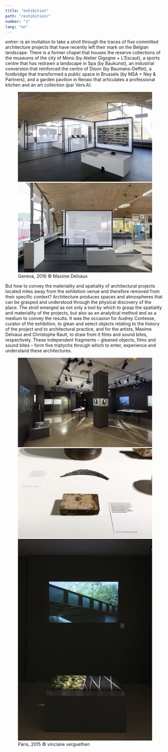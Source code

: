 ```yaml
---
title: "exhibition"
path: "/exhibition/"
number: "1"
lang: "en"
---
```


*entrer:* is an invitation to take a stroll through the traces of five committed architecture projects that have recently left their mark on the Belgian landscape. There is a former chapel that houses the reserve collections of the museums of the city of Mons (by Atelier Gigogne + L’Escaut), a sports centre that has redrawn a landscape in Spa (by Baukunst), an industrial conversion that reinforced the centre of Dison (by Baumans-Deffet), a footbridge that transformed a public space in Brussels (by MSA + Ney & Partners), and a garden pavilion in Renaix that articulates a professional kitchen and an art collection (par Vers.A).

<figure>
	<img src="Entrer_Geneve_07_by_maxime_delvaux.jpg" alt="entrer exhibition geneva">
	<img src="Entrer_Geneve_02_by_maxime_delvaux.jpg" alt="entrer exhibition geneva">
	<figcaption>Geneva, 2016 © Maxime Delvaux</figcaption>
</figure>

But how to convey the materiality and spatiality of architectural projects located miles away from the exhibition venue and therefore removed from their specific context? Architecture produces spaces and atmospheres that can be grasped and understood through the physical discovery of the place. The stroll emerged as not only a tool by which to grasp the spatiality and materiality of the projects, but also as an analytical method and as a medium to convey the results. It was the occasion for Audrey Contesse, curator of the exhibition, to glean and select objects relating to the history of the project and to architectural practice, and for the artists, Maxime Delvaux and Christophe Rault, to draw from it films and sound bites, respectively. These independent fragments – gleaned objects, films and sound bites – form five triptychs through which to enter, experience and understand these architectures.

<figure>
<img src="entrer_by_vinciane_verguethen_0608_web.jpg" alt="entrer exposition paris">
<img src="entrer_by_vinciane_verguethen_0667_web.jpg" alt="entrer exposition paris">
<img src="entrer_by_vinciane_verguethen_0637_web.jpg" alt="entrer exposition paris">
<figcaption>Paris, 2015 © vinciane verguethen</figcaption>
</figure>
